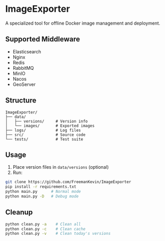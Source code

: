# ImageExporter

A specialized tool for offline Docker image management and deployment.

## Supported Middleware

- Elasticsearch 
- Nginx
- Redis
- RabbitMQ
- MinIO
- Nacos
- GeoServer


## Structure
```
ImageExporter/
├── data/
│   ├── versions/     # Version info
│   └── images/       # Exported images
├── logs/             # Log files
├── src/              # Source code
└── tests/            # Test suite
```

## Usage

1. Place version files in `data/versions` (optional)
2. Run:
```bash
git clone https://github.com/FreemanKevin/ImageExporter
pip install -r requirements.txt
python main.py      # Normal mode
python main.py -D   # Debug mode
```

## Cleanup

```bash
python clean.py -a    # Clean all
python clean.py -c    # Clean cache
python clean.py -v    # Clean today's versions
```
